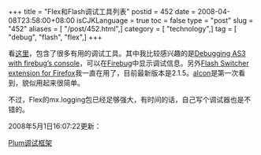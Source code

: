 +++
title = "Flex和Flash调试工具列表"
postid = 452
date = 2008-04-08T23:58:00+08:00
isCJKLanguage = true
toc = false
type = "post"
slug = "452"
aliases = [ "/post/452.html",]
category = [ "technology",]
tag = [ "debug", "flash", "flex",]
+++


看[这里](http://ntt.cc/2008/03/29/the-list-of-helpful-flex-or-flash-debug-tools.html)，包含了很多有用的调试工具。其中我比较感兴趣的是[Debugging
AS3 with firebug’s
console](http://www.marcosweskamp.com/blog/archives/000117.html)，可以在[Firebug](http://www.getfirebug.com/)中显示调试信息。另外[Flash
Switcher extension for
Firefox](http://www.sephiroth.it/weblog/archives/2006/10/flash_switcher_for_firefox.php)我一直在用了，目前最新版本是2.1.5。[alcon](http://blog.hexagonstar.com/downloads/alcon/)是第一次看到，貌似用起来很简单。

不过，Flex的mx.logging包已经足够强大，有时间的话，自己写个调试器也是不错的。

2008年5月1日16:07:22更新：

[Plum调试框架](http://blog.eshangrao.com/index.php/2007/06/10/404-plum-flex-2)

